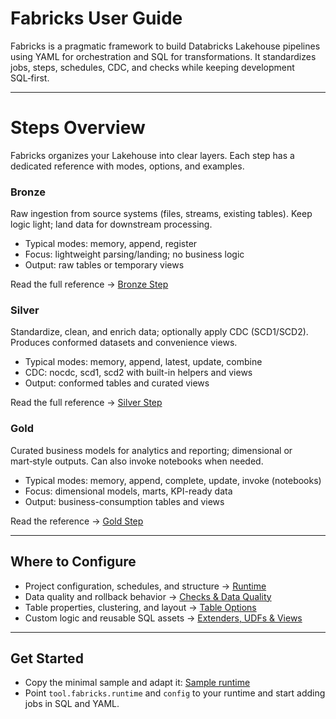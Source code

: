 # Fabricks User Guide

Fabricks is a pragmatic framework to build Databricks Lakehouse pipelines using YAML for orchestration and SQL for transformations. 
It standardizes jobs, steps, schedules, CDC, and checks while keeping development SQL‑first.

---

# Steps Overview

Fabricks organizes your Lakehouse into clear layers. Each step has a dedicated reference with modes, options, and examples.

### Bronze
Raw ingestion from source systems (files, streams, existing tables). Keep logic light; land data for downstream processing.

- Typical modes: memory, append, register
- Focus: lightweight parsing/landing; no business logic
- Output: raw tables or temporary views


Read the full reference → [Bronze Step](steps/bronze.md)

### Silver
Standardize, clean, and enrich data; optionally apply CDC (SCD1/SCD2). Produces conformed datasets and convenience views.

- Typical modes: memory, append, latest, update, combine
- CDC: nocdc, scd1, scd2 with built-in helpers and views
- Output: conformed tables and curated views

Read the full reference → [Silver Step](steps/silver.md)

### Gold
Curated business models for analytics and reporting; dimensional or mart‑style outputs. Can also invoke notebooks when needed.

- Typical modes: memory, append, complete, update, invoke (notebooks)
- Focus: dimensional models, marts, KPI-ready data
- Output: business-consumption tables and views

Read the  reference → [Gold Step](steps/gold.md)

---

## Where to Configure

- Project configuration, schedules, and structure → [Runtime](runtime.md)
- Data quality and rollback behavior → [Checks & Data Quality](reference/checks-data-quality.md)
- Table properties, clustering, and layout → [Table Options](reference/table-options.md)
- Custom logic and reusable SQL assets → [Extenders, UDFs & Views](reference/extenders-udfs-views.md)

---

## Get Started

- Copy the minimal sample and adapt it: [Sample runtime](runtime.md#sample-runtime)
- Point `tool.fabricks.runtime` and `config` to your runtime and start adding jobs in SQL and YAML.
